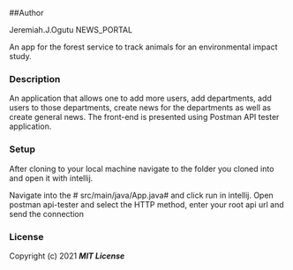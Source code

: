 ##Author

Jeremiah.J.Ogutu
 NEWS_PORTAL

An app for the forest service to track animals for an environmental impact study.

### Description

An application that allows one to add more users, add departments, add users to those departments, create news for the departments as well as create general news. The front-end is presented using Postman API tester application.

### Setup
After cloning to your local machine navigate to the folder you cloned into and open it with intellij.

Navigate into the # src/main/java/App.java# and click run in intellij.
Open postman api-tester and select the HTTP method, enter your root api url and send the connection





### License

Copyright (c) 2021 **_MIT License_**